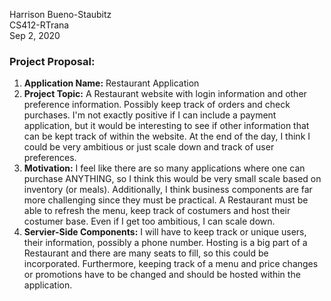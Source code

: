 Harrison Bueno-Staubitz  
CS412-RTrana  
Sep 2, 2020    
### Project Proposal:

1. **Application Name:** Restaurant Application
2. **Project Topic:** A Restaurant website with login information and other preference information. Possibly keep track of orders and check purchases. I'm not exactly positive if I can
include a payment application, but it would be interesting to see if other information that can be
kept track of within the website. At the end of the day, I think I could be very ambitious or just scale down and track of user preferences.
3. **Motivation:** I feel like there are so many applications where one can purchase ANYTHING, so I think this would be very small scale based on inventory (or meals). Additionally, I think business components are far more challenging since they must be practical. A Restaurant must be able to refresh the menu, keep track of costumers and host their costumer base. Even if I get too ambitious, I can scale down.
4. **Servier-Side Components:** I will have to keep track or unique users, their information, possibly a phone number. Hosting is a big part of a Restaurant and there are many seats to fill, so this could be incorporated. Furthermore, keeping track of a menu and price changes or promotions have to be changed and should be hosted within the application.
